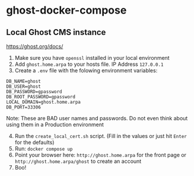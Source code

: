 # ghost-docker-compose

## Local Ghost CMS instance
https://ghost.org/docs/

1. Make sure you have `openssl` installed in your local environment
2. Add `ghost.home.arpa` to your hosts file. IP Address `127.0.0.1`
3. Create a `.env` file with the folowing environment variables:
```
DB_NAME=ghost
DB_USER=ghost
DB_PASSWORD=gpassword
DB_ROOT_PASSWORD=gpassword
LOCAL_DOMAIN=ghost.home.arpa
DB_PORT=33306
```
Note: These are BAD user names and passwords. Do not even think about using them in a Production environment

4. Run the `create_local_cert.sh` script. (Fill in the values or just hit `Enter` for the defaults)
5. Run: `docker compose up`
6. Point your browser here: `http://ghost.home.arpa` for the front page or `http://ghost.home.arpa/ghost` to create an account
7. Boo! 
